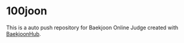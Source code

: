 # 100joon
This is a auto push repository for Baekjoon Online Judge created with [BaekjoonHub](https://github.com/BaekjoonHub/BaekjoonHub).
